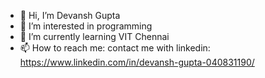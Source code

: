 - 👋 Hi, I’m Devansh Gupta
- 👀 I’m interested in programming
- 🌱 I’m currently learning VIT Chennai
- 📫 How to reach me: contact me with linkedin: https://www.linkedin.com/in/devansh-gupta-040831190/

<!---
devansh6012/devansh6012 is a ✨ special ✨ repository because its `README.md` (this file) appears on your GitHub profile.
You can click the Preview link to take a look at your changes.
--->
